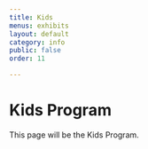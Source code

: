 ```yaml
---
title: Kids
menus: exhibits
layout: default
category: info
public: false
order: 11

---
```


# Kids Program

This page will be the Kids Program.